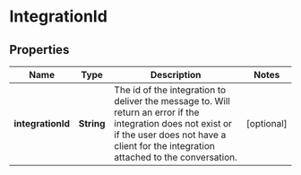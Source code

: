 

# IntegrationId


## Properties

| Name | Type | Description | Notes |
|------------ | ------------- | ------------- | -------------|
|**integrationId** | **String** | The id of the integration to deliver the message to. Will return an error if the integration does not exist or if the user does not have a client for the integration attached to the conversation.  |  [optional] |




